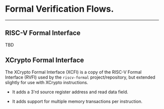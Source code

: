 
# Formal Verification Flows.

---

## RISC-V Formal Interface

TBD

## XCrypto Formal Interface

The XCrypto Formal Interface (XCFI) is a copy of the RISC-V Formal Interface
(RVFI) used by the `riscv-formal` project/repository, but extended slightly
for use with XCrypto instructions.

- It adds a 3'rd source register address and read data field.

- It adds support for multiple memory transactions per instruction.

